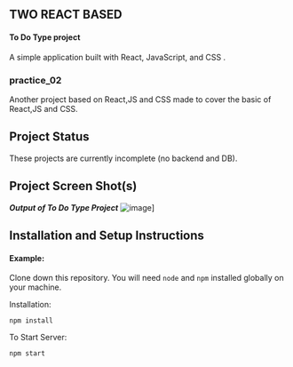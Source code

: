 ## TWO REACT BASED  

#### To Do Type project 

A simple application built with React, JavaScript, and CSS .  

### practice_02
Another project based on React,JS and CSS made to cover the basic of React,JS and CSS.

## Project Status
These projects are currently incomplete (no backend and DB).

## Project Screen Shot(s)
***Output of To Do Type Project***
![image](https://user-images.githubusercontent.com/59772093/205677825-18501b24-c06d-4653-912f-bfcb1dc52bbf.png)]


## Installation and Setup Instructions

#### Example:  

Clone down this repository. You will need `node` and `npm` installed globally on your machine.  

Installation:

`npm install`  

To Start Server:

`npm start`  
